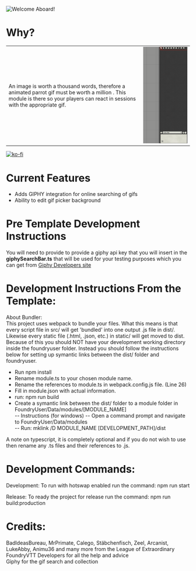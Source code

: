 ![Welcome Aboard!](.github/welcomeaboard.gif)     
# Why?


|  |  |
| --- | --- |
| An image is worth a thousand words, therefore a animated parrot gif must be worth a million . This module is there so your players can react in sessions with the appropriate gif. | ![Showcase of Functionality!](.github/gif_showcase.gif) |


[![ko-fi](https://ko-fi.com/img/githubbutton_sm.svg)](https://ko-fi.com/yourfavouriteoreo)

# Current Features
 - Adds GIPHY integration for online searching of gifs
 - Ability to edit gif picker background

# Pre Template Development Instructions
You will need to provide to provide a giphy api key that you will insert in the **giphySearchBar.ts** that will be used for your testing purposes which you can get from [Giphy Developers site](https://developers.giphy.com/)

# Development Instructions From the Template:
About Bundler:  
This project uses webpack to bundle your files. What this means is that every script file in src/ will get 'bundled' into one output .js file in dist/.
Likewise every static file (.html, .json, etc.) in static/ will get moved to dist.  
Because of this you should NOT have your development working directory inside the foundryuser folder. Instead you should follow the instructions below
for setting up symantic links between the dist/ folder and foundryuser.


- Run npm install
- Rename module.ts to your chosen module name.
- Rename the references to module.ts in webpack.config.js file. (Line 26)
- Fill in module.json with actual information.
- run: npm run build  
- Create a symantic link between the dist/ folder to a module folder in FoundryUser/Data/modules/[MODULE_NAME]  
--	Instructions (for windows) 
--	Open a command prompt and navigate to FoundryUser/Data/modules   
--	Run: mklink /D MODULE_NAME [DEVELOPMENT_PATH]/dist  

A note on typescript, it is completely optional and if you do not wish to use then rename any .ts files and their references to .js.

# Development Commands:
Development: 
To run with hotswap enabled run the command: npm run start

Release:
To ready the project for release run the command: npm run build:production

# Credits:
BadIdeasBureau, MrPrimate, Calego, Stäbchenfisch, Zeel, Arcanist, LukeAbby, Animu36 and many more from the League of Extraordinary FoundryVTT Developers for all the help and advice   
Giphy for the gif search and collection
